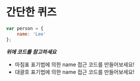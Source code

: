 # 간단한 퀴즈

```javascript
var person = {
	name: 'Lee'
};
```

***위에 코드를 참고하세요***
- 마침표 표기법에 의한 name 접근 코드를 만들어보세요!
- 대괄호 표기법에 의한 name 접근 코드를 만들어보세요!